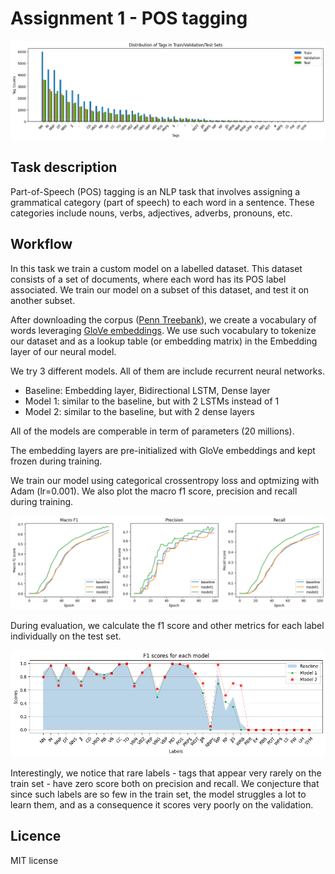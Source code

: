 # Assignment 1 - POS tagging

![POS tagging](/img/tag_counts.png)

## Task description
Part-of-Speech (POS) tagging is an NLP task that involves assigning a grammatical category (part of speech) to each word in a sentence. These categories include nouns, verbs, adjectives, adverbs, pronouns, etc.

## Workflow
In this task we train a custom model on a labelled dataset. This dataset consists of a set of documents, where each word has its POS label associated. We train our model on a subset of this dataset, and test it on another subset.

After downloading the corpus ([Penn Treebank](https://www.ling.upenn.edu/courses/Fall_2003/ling001/penn_treebank_pos.html)), we create a vocabulary of words leveraging [GloVe embeddings](https://nlp.stanford.edu/projects/glove/). We use such vocabulary to tokenize our dataset and as a lookup table (or embedding matrix) in the Embedding layer of our neural model.

We try 3 different models. All of them are include recurrent neural networks.
- Baseline: Embedding layer, Bidirectional LSTM, Dense layer
- Model 1: similar to the baseline, but with 2 LSTMs instead of 1
- Model 2: similar to the baseline, but with 2 dense layers

All of the models are comperable in term of parameters (20 millions).

The embedding layers are pre-initialized with GloVe embeddings and kept frozen during training.

We train our model using categorical crossentropy loss and optmizing with Adam (lr=0.001). We also plot the macro f1 score, precision and recall during training.

![Metrics train set](/img/metrics_train.png)

During evaluation, we calculate the f1 score and other metrics for each label individually on the test set.

![F1 test](/img/f1_test.png)

Interestingly, we notice that rare labels - tags that appear very rarely on the train set - have zero score both on precision and recall. We conjecture that since such labels are so few in the train set, the model struggles a lot to learn them, and as a consequence it scores very poorly on the validation.

## Licence
MIT license